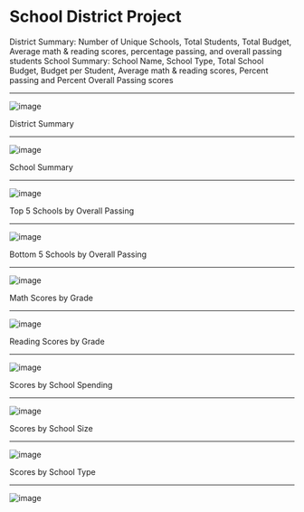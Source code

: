 # School District Project
District Summary: Number of Unique Schools, Total Students, Total Budget, Average math & reading scores, percentage passing, and overall passing students
School Summary: School Name, School Type, Total School Budget, Budget per Student, Average math & reading scores, Percent passing and Percent Overall Passing scores
_____________________________

![image](https://github.com/oas95/pandas-challenge/blob/main/PyCitySchools/Images/education.png)

District Summary
_____________________________
![image](https://github.com/oas95/pandas-challenge/blob/main/PyCitySchools/Images/Assingment%20Png/District_Summary.png)

School Summary
_____________________________
![image](https://github.com/oas95/pandas-challenge/blob/main/PyCitySchools/Images/Assingment%20Png/School_Summary.png)

Top 5 Schools by Overall Passing
_____________________________
![image](https://github.com/oas95/pandas-challenge/blob/main/PyCitySchools/Images/Assingment%20Png/Top5.png)

Bottom 5 Schools by Overall Passing
_____________________________
![image](https://github.com/oas95/pandas-challenge/blob/main/PyCitySchools/Images/Assingment%20Png/Bottom5.png)

Math Scores by Grade
_____________________________
![image](https://github.com/oas95/pandas-challenge/blob/main/PyCitySchools/Images/Assingment%20Png/MathScoresby_grade.png)

Reading Scores by Grade 
_____________________________
![image](https://github.com/oas95/pandas-challenge/blob/main/PyCitySchools/Images/Assingment%20Png/Scoresby_grade.png)

Scores by School Spending
_____________________________
![image](https://github.com/oas95/pandas-challenge/blob/main/PyCitySchools/Images/Assingment%20Png/ScoresbySpending.png)

Scores by School Size
_____________________________
![image](https://github.com/oas95/pandas-challenge/blob/main/PyCitySchools/Images/Assingment%20Png/ScoresbySize.png)

Scores by School Type
_____________________________
![image](https://github.com/oas95/pandas-challenge/blob/main/PyCitySchools/Images/Assingment%20Png/ScoresbySchoolType.png)
